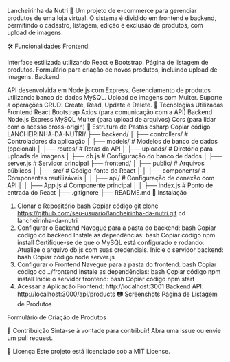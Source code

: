 Lancheirinha da Nutri 🍴
Um projeto de e-commerce para gerenciar produtos de uma loja virtual. O sistema é dividido em frontend e backend, permitindo o cadastro, listagem, edição e exclusão de produtos, com upload de imagens.

🛠️ Funcionalidades
Frontend:

Interface estilizada utilizando React e Bootstrap.
Página de listagem de produtos.
Formulário para criação de novos produtos, incluindo upload de imagens.
Backend:

API desenvolvida em Node.js com Express.
Gerenciamento de produtos utilizando banco de dados MySQL.
Upload de imagens com Multer.
Suporte a operações CRUD: Create, Read, Update e Delete.
🚀 Tecnologias Utilizadas
Frontend
React
Bootstrap
Axios (para comunicação com a API)
Backend
Node.js
Express
MySQL
Multer (para upload de arquivos)
Cors (para lidar com o acesso cross-origin)
📂 Estrutura de Pastas
csharp
Copiar código
LANCHEIRINHA-DA-NUTRI/
├── backend/
│   ├── controllers/         # Controladores da aplicação
│   ├── models/              # Modelos de banco de dados (opcional)
│   ├── routes/              # Rotas da API
│   ├── uploads/             # Diretório para uploads de imagens
│   ├── db.js                # Configuração do banco de dados
│   ├── server.js            # Servidor principal
├── frontend/
│   ├── public/              # Arquivos públicos
│   ├── src/                 # Código-fonte do React
│   │   ├── components/      # Componentes reutilizáveis
│   │   ├── api/             # Configuração de conexão com API
│   │   ├── App.js           # Componente principal
│   │   ├── index.js         # Ponto de entrada do React
├── .gitignore
├── README.md
🔧 Instalação
1. Clonar o Repositório
bash
Copiar código
git clone https://github.com/seu-usuario/lancheirinha-da-nutri.git
cd lancheirinha-da-nutri
2. Configurar o Backend
Navegue para a pasta do backend:
bash
Copiar código
cd backend
Instale as dependências:
bash
Copiar código
npm install
Certifique-se de que o MySQL está configurado e rodando. Atualize o arquivo db.js com suas credenciais.
Inicie o servidor backend:
bash
Copiar código
node server.js
3. Configurar o Frontend
Navegue para a pasta do frontend:
bash
Copiar código
cd ../frontend
Instale as dependências:
bash
Copiar código
npm install
Inicie o servidor frontend:
bash
Copiar código
npm start
4. Acessar a Aplicação
Frontend: http://localhost:3001
Backend API: http://localhost:3000/api/products
📷 Screenshots
Página de Listagem de Produtos

Formulário de Criação de Produtos

🤝 Contribuição
Sinta-se à vontade para contribuir! Abra uma issue ou envie um pull request.

📜 Licença
Este projeto está licenciado sob a MIT License.

